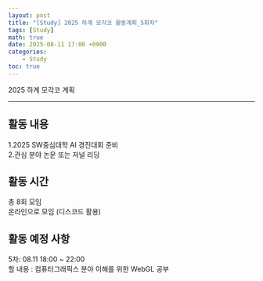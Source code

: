 ```yaml
---
layout: post
title: "[Study] 2025 하계 모각코 활동계획_5회차"
tags: [Study]
math: true
date: 2025-08-11 17:00 +0900
categories:
    - Study
toc: true
---
```

2025 하계 모각코 계획
* * *
## 활동 내용
1.2025 SW중심대학 AI 경진대회 준비   
2.관심 분야 논문 또는 저널 리딩   
## 활동 시간
총 8회 모임   
온라인으로 모임 (디스코드 활용)  
## 활동 예정 사항   
5차: 08.11 18:00 ~ 22:00   
할 내용 : 컴퓨터그래픽스 분야 이해를 위한 WebGL 공부
 

